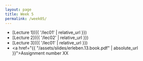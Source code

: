 ```yaml
---
layout: page
title: Week 5
permalink: /week05/
---
```



* [Lecture 1]({{ '/lec01' | relative_url }})
* [Lecture 2]({{ '/lec02' | relative_url }})
* [Lecture 3]({{ '/lec01' | relative_url }})
* <a href="{{ "/assets/slides/erleben.13.book.pdf" | absolute_url }}">Assignment number XX</a>
